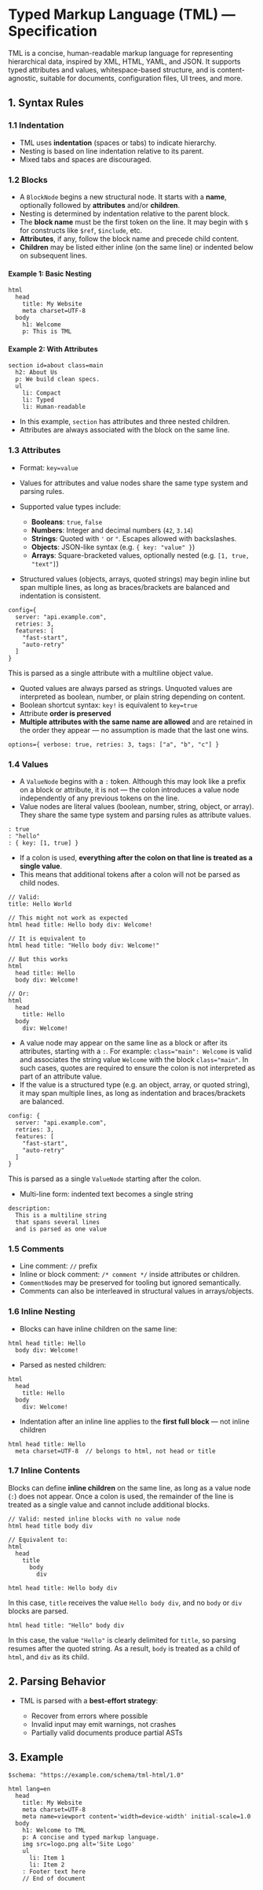# Typed Markup Language (TML) — Specification

TML is a concise, human-readable markup language for representing hierarchical data, inspired by XML, HTML, YAML, and JSON. It supports typed attributes and values, whitespace-based structure, and is content-agnostic, suitable for documents, configuration files, UI trees, and more.

## 1. Syntax Rules

### 1.1 Indentation

- TML uses **indentation** (spaces or tabs) to indicate hierarchy.
- Nesting is based on line indentation relative to its parent.
- Mixed tabs and spaces are discouraged.

### 1.2 Blocks

- A `BlockNode` begins a new structural node. It starts with a **name**, optionally followed by **attributes** and/or **children**.
- Nesting is determined by indentation relative to the parent block.
- The **block name** must be the first token on the line. It may begin with `$` for constructs like `$ref`, `$include`, etc.
- **Attributes**, if any, follow the block name and precede child content.
- **Children** may be listed either inline (on the same line) or indented below on subsequent lines.

#### Example 1: Basic Nesting

```tml
html
  head
    title: My Website
    meta charset=UTF-8
  body
    h1: Welcome
    p: This is TML
```

#### Example 2: With Attributes

```tml
section id=about class=main
  h2: About Us
  p: We build clean specs.
  ul
    li: Compact
    li: Typed
    li: Human-readable
```

- In this example, `section` has attributes and three nested children.
- Attributes are always associated with the block on the same line.

### 1.3 Attributes

- Format: `key=value`
- Values for attributes and value nodes share the same type system and parsing rules.
- Supported value types include:

  - **Booleans**: `true`, `false`
  - **Numbers**: Integer and decimal numbers (`42`, `3.14`)
  - **Strings**: Quoted with `'` or `"`. Escapes allowed with backslashes.
  - **Objects**: JSON-like syntax (e.g. `{ key: "value" }`)
  - **Arrays**: Square-bracketed values, optionally nested (e.g. `[1, true, "text"]`)

- Structured values (objects, arrays, quoted strings) may begin inline but span multiple lines, as long as braces/brackets are balanced and indentation is consistent.

```tml
config={
  server: "api.example.com",
  retries: 3,
  features: [
    "fast-start",
    "auto-retry"
  ]
}
```

This is parsed as a single attribute with a multiline object value.

- Quoted values are always parsed as strings. Unquoted values are interpreted as boolean, number, or plain string depending on content.
- Boolean shortcut syntax: `key!` is equivalent to `key=true`
- Attribute **order is preserved**
- **Multiple attributes with the same name are allowed** and are retained in the order they appear — no assumption is made that the last one wins.

```tml
options={ verbose: true, retries: 3, tags: ["a", "b", "c"] }
```

### 1.4 Values

- A `ValueNode` begins with a `:` token. Although this may look like a prefix on a block or attribute, it is not — the colon introduces a value node independently of any previous tokens on the line.
- Value nodes are literal values (boolean, number, string, object, or array). They share the same type system and parsing rules as attribute values.

```tml
: true
: "hello"
: { key: [1, true] }
```

- If a colon is used, **everything after the colon on that line is treated as a single value**.
- This means that additional tokens after a colon will not be parsed as child nodes.

```tml
// Valid:
title: Hello World

// This might not work as expected
html head title: Hello body div: Welcome!

// It is equivalent to
html head title: "Hello body div: Welcome!"

// But this works
html
  head title: Hello
  body div: Welcome!

// Or:
html
  head
    title: Hello
  body
    div: Welcome!
```

- A value node may appear on the same line as a block or after its attributes, starting with a `:`. For example: `class="main": Welcome` is valid and associates the string value `Welcome` with the block `class="main"`. In such cases, quotes are required to ensure the colon is not interpreted as part of an attribute value.
- If the value is a structured type (e.g. an object, array, or quoted string), it may span multiple lines, as long as indentation and braces/brackets are balanced.

```tml
config: {
  server: "api.example.com",
  retries: 3,
  features: [
    "fast-start",
    "auto-retry"
  ]
}
```

This is parsed as a single `ValueNode` starting after the colon.

- Multi-line form: indented text becomes a single string

```tml
description:
  This is a multiline string
  that spans several lines
  and is parsed as one value
```

### 1.5 Comments

- Line comment: `//` prefix
- Inline or block comment: `/* comment */` inside attributes or children.
- `CommentNode`s may be preserved for tooling but ignored semantically.
- Comments can also be interleaved in structural values in arrays/objects.

### 1.6 Inline Nesting

- Blocks can have inline children on the same line:

```tml
html head title: Hello
  body div: Welcome!
```

- Parsed as nested children:

```tml
html
  head
    title: Hello
  body
    div: Welcome!
```

- Indentation after an inline line applies to the **first full block** — not inline children

```tml
html head title: Hello
  meta charset=UTF-8  // belongs to html, not head or title
```

### 1.7 Inline Contents

Blocks can define **inline children** on the same line, as long as a value node (`:`) does not appear. Once a colon is used, the remainder of the line is treated as a single value and cannot include additional blocks.

```tml
// Valid: nested inline blocks with no value node
html head title body div

// Equivalent to:
html
  head
    title
      body
        div
```

```tml
html head title: Hello body div
```

In this case, `title` receives the value `Hello body div`, and no `body` or `div` blocks are parsed.

```tml
html head title: "Hello" body div
```

In this case, the value `"Hello"` is clearly delimited for `title`, so parsing resumes after the quoted string. As a result, `body` is treated as a child of `html`, and `div` as its child.

## 2. Parsing Behavior

- TML is parsed with a **best-effort strategy**:

  - Recover from errors where possible
  - Invalid input may emit warnings, not crashes
  - Partially valid documents produce partial ASTs

## 3. Example

```tml
$schema: "https://example.com/schema/tml-html/1.0"

html lang=en
  head
    title: My Website
    meta charset=UTF-8
    meta name=viewport content='width=device-width' initial-scale=1.0
  body
    h1: Welcome to TML
    p: A concise and typed markup language.
    img src=logo.png alt='Site Logo'
    ul
      li: Item 1
      li: Item 2
    : Footer text here
    // End of document
```
